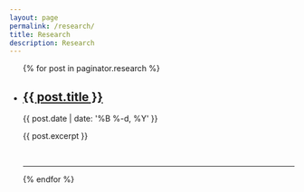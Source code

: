 ```yaml
---
layout: page
permalink: /research/
title: Research
description: Research
---
```


<ul class="post-list">
    {% for post in paginator.research %}
      <li>
        <h2><a class="post-title" href="{{ post.url | prepend: site.baseurl }}">{{ post.title }}</a></h2>
        <p class="post-meta">{{ post.date | date: '%B %-d, %Y' }}</p>
        <p>{{ post.excerpt  }}</p>
        <br/>
        <hr/>
      </li>
    {% endfor %}
</ul>